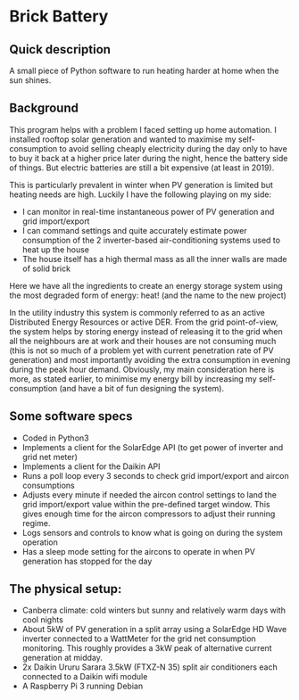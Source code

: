 # Brick Battery

## Quick description

A small piece of Python software to run heating harder at home when the sun
shines.

## Background

This program helps with a problem I faced setting up home automation.
I installed rooftop solar generation and wanted to maximise my self-consumption
to avoid selling cheaply electricity during the day only to have to buy it back
at a higher price later during the night, hence the battery side of things.
But electric batteries are still a bit expensive (at least in 2019).

This is particularly prevalent in winter when PV generation is limited but
heating needs are high.
Luckily I have the following playing on my side:
- I can monitor in real-time instantaneous power of PV generation and grid
import/export
- I can command settings and quite accurately estimate power consumption of the
2 inverter-based air-conditioning systems used to heat up the house
- The house itself has a high thermal mass as all the inner walls are made of
solid brick

Here we have all the ingredients to create an energy storage system using the
most degraded form of energy: heat! (and the name to the new project)

In the utility industry this system is commonly referred to as an active
Distributed Energy Resources or active DER. From the grid point-of-view, the
system helps by storing energy instead of releasing it to the grid when all the
neighbours are at work and their houses are not consuming much (this is not so
much of a problem yet with current penetration rate of PV generation) and most
importantly avoiding the extra consumption in evening during the peak hour
demand.
Obviously, my main consideration here is more, as stated earlier, to minimise
my energy bill by increasing my self-consumption (and have a bit of fun
designing the system).

## Some software specs

- Coded in Python3
- Implements a client for the SolarEdge API (to get power of inverter and grid
net meter)
- Implements a client for the Daikin API
- Runs a poll loop every 3 seconds to check grid import/export
and aircon consumptions
- Adjusts every minute if needed the aircon control settings to
land the grid import/export value within the pre-defined target
window. This gives enough time for the aircon compressors
to adjust their running regime.
- Logs sensors and controls to know what is going on during the system operation
- Has a sleep mode setting for the aircons to operate in when PV generation has
stopped for the day

## The physical setup:
- Canberra climate: cold winters but sunny and relatively warm days with cool
nights
- About 5kW of PV generation in a split array using a SolarEdge HD Wave inverter
connected to a WattMeter for the grid net consumption monitoring. This roughly
provides a 3kW peak of alternative current generation at midday.
- 2x Daikin Ururu Sarara 3.5kW (FTXZ-N 35) split air conditioners each connected
to a Daikin wifi module
- A Raspberry Pi 3 running Debian
